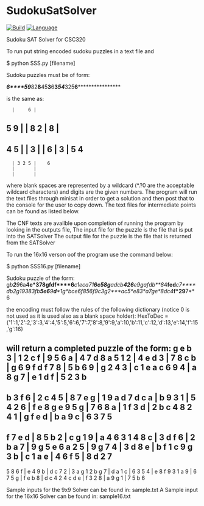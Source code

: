 # SudokuSatSolver
[![Build](https://img.shields.io/badge/build-passing-brightgreen.svg)](https://github.com/bolinkd/SudokuSatSolver/)
[![Language](https://img.shields.io/badge/language-python-brightgreen.svg)](https://www.python.org/download/releases/2.7/)

Sudoku SAT Solver for CSC320

To run put string encoded sudoku puzzles in a text file and

$ python SSS.py [filename]

Sudoku puzzles must be of form:

*****6****59*****82****8****45********3********6**3*54***325**6******************

is the same as:

      |     6 |
  5 9 |       |    8
2     |     8 |
--------------------
  4 5 |       |
    3 |       |
    6 |     3 |  5 4
--------------------
      | 3 2 5 |    6
      |       |
      |       |


where blank spaces are represented by a wildcard (*.?0 are the acceptable wildcard characters) and digits are the given numbers. The program will run the text files through minisat in order to get a solution and then post that to the console for the user to copy down. The text files for intermediate points can be found as listed below.

The CNF texts are availble upon completion of running the program by looking in the outputs file,
	The input file for the puzzle is the file that is put into the SATSolver
	The output file for the puzzle is the file that is returned from the SATSolver

To run the 16x16 verson oof the program use the command below:

$ python SSS16.py [filename]

Sudoku puzzle of the form:
g*b**2**9*6a********4e*378**g**fdf****6*****c1e*c***a**7*1*********6*c*58**g**a**dc*b****426****e9*g***a*f*d*b**8*4**fed***c**7****d**b2*g19***3**8*3*f**b****5e6***9****d****1**g*bc**e*6f*8***5*6f**9**c**3*g*2****a*c**5*e8**3*a**7*g*e*8dc4*****f*2**9**7**6

the encoding must follow the rules of the following dictionary (notice 0 is not used as it is used also as a blank space holder):
HexToDec = {'1':1,'2':2,'3':3,'4':4,'5':5,'6':6,'7':7,'8':8,'9':9,'a':10,'b':11,'c':12,'d':13,'e':14,'f':15,'g':16}

will return a completed puzzle of the form:
g e b 3 | 1 2 c f | 9 5 6 a | 4 7 d 8 
a 5 1 2 | 4 e d 3 | 7 8 c b | g 6 9 f 
d f 7 8 | 5 b 6 9 | g 2 4 3 | c 1 e a 
c 6 9 4 | a 8 g 7 | e 1 d f | 5 2 3 b 
--------------------------------------
b 3 f 6 | 2 c 4 5 | 8 7 e g | 1 9 a d 
7 d c a | b 9 3 1 | 5 4 2 6 | f e 8 g 
e 9 5 g | 7 6 8 a | 1 f 3 d | 2 b c 4 
8 2 4 1 | g f e d | b a 9 c | 6 3 7 5 
--------------------------------------
f 7 e d | 8 5 b 2 | c g 1 9 | a 4 6 3 
1 4 8 c | 3 d f 6 | 2 b a 7 | 9 g 5 e 
6 a 2 5 | 9 g 7 4 | 3 d 8 e | b f 1 c 
9 g 3 b | c 1 a e | 4 6 f 5 | 8 d 2 7 
--------------------------------------
5 8 6 f | e 4 9 b | d c 7 2 | 3 a g 1 
2 b g 7 | d a 1 c | 6 3 5 4 | e 8 f 9 
3 1 a 9 | 6 7 5 g | f e b 8 | d c 4 2 
4 c d e | f 3 2 8 | a 9 g 1 | 7 5 b 6 

Sample inputs for the 9x9 Solver can be found in: sample.txt
A Sample input for the 16x16 Solver can be found in: sample16.txt